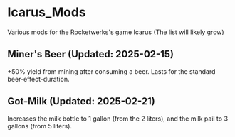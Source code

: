 # Icarus_Mods
Various mods for the Rocketwerks's game Icarus (The list will likely grow)

Miner's Beer (Updated: 2025-02-15)
-------------
+50% yield from mining after consuming a beer. Lasts for the standard beer-effect-duration.

Got-Milk (Updated: 2025-02-21)
-------------
Increases the milk bottle to 1 gallon (from the 2 liters), and the milk pail to 3 gallons (from 5 liters). 
